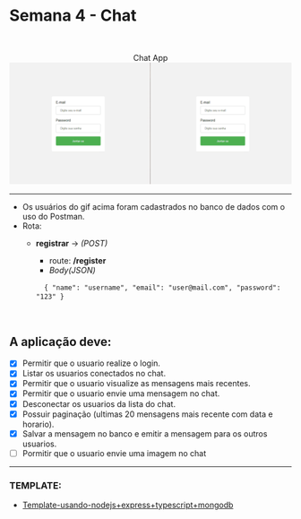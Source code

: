 # Semana 4 - Chat

<br>

<p align="center">
  Chat App
  <br>
  <img src="./app.gif" width="950px">
</p>

---

- Os usuários do gif acima foram cadastrados no banco de dados com o uso do Postman.
- Rota: 
  - **registrar** -> *(POST)*
    - route: **/register** 
    - *Body(JSON)*
    ```
      { "name": "username", "email": "user@mail.com", "password": "123" }
    ``` 

    <br>

 ## A aplicação deve:

- [x] Permitir que o usuario realize o login.
- [x] Listar os usuarios conectados no chat.
- [x] Permitir que o usuario visualize as mensagens mais recentes.
- [x] Permitir que o usuario envie uma mensagem no chat.
- [x] Desconectar os usuarios da lista do chat.
- [x] Possuir paginação (ultimas 20 mensagens mais recente com data e horario).
- [x] Salvar a mensagem no banco e emitir a mensagem para os outros usuarios.
- [ ] Pormitir que o usuario envie uma imagem no chat

---

### **TEMPLATE:**
- [Template-usando-nodejs+express+typescript+mongodb](https://github.com/fabiotindin/template-node-ts-mongodb)
